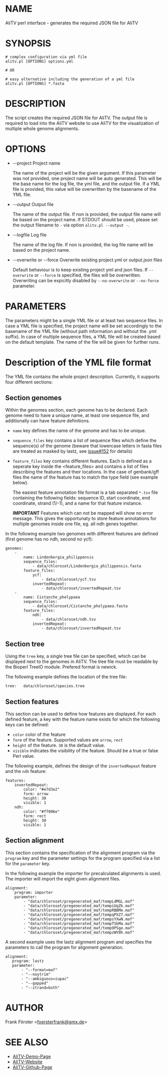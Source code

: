 # NAME

AliTV perl interface - generates the required JSON file for AliTV

# SYNOPSIS

    # complex configuration via yml file
    alitv.pl [OPTIONS] options.yml

    # OR

    # easy alternative including the generation of a yml file
    alitv.pl [OPTIONS] *.fasta

# DESCRIPTION

The script creates the required JSON file for AliTV. The output
file is required to load into the AliTV website to use AliTV for the
visualization of multiple whole genome alignments.

# OPTIONS

- --project  Project name

    The name of the project will be the given argument. If this parameter
    was not provided, one project name will be auto generated. This will
    be the base name for the log file, the yml file, and the output
    file. If a YML file is provided, this value will be overwritten by the
    basename of the YML file.

- --output   Output file

    The name of the output file. If non is provided, the output file name
    will be based on the project name. If STDOUT should be used, please
    set the output filename to `-` via option `alitv.pl --output -`.

- --logfile   Log file

    The name of the log file. If non is provided, the log file name will
    be based on the project name.

- --overwrite or --force   Overwrite existing project.yml or output.json files

    Default behaviour is to keep existing project yml and json files. If
    `--overwrite` or `--force` is specified, the files will be
    overwritten. Overwriting can be expicitly disabled by
    `--no-overwrite` or `--no-force` parameter.

# PARAMETERS

The parameters might be a single YML file or at least two sequence
files. In case a YML file is specified, the project name will be set
accordingly to the basename of the YML file (without path information
and without the .yml suffix). In case of multiple sequence files, a
YML file will be created based on the default template. The name of
the file will be given for further runs.

# Description of the YML file format

The YML file contains the whole project description. Currently, it
supports four different sections:

## Section genomes

Within the genomes section, each genome has to be declared. Each
genome need to have a unique name, at least one sequence file, and
additionally can have feature definitions.

- `name` key defines the name of the genome and has to be unique.
- `sequence_files` key contains a list of sequence files which define
the sequence(s) of the genome (beware that lowercase letters in fasta
files are treated as masked by lastz, see
[issue#152](https://github.com/AliTVTeam/AliTV-perl-interface/issues/152)
for details)
- `feature_files` key contains different features. Each is defined as
a seperate key inside the &lt;feature\_files> and contains a list of files
describing the features and their locations. In the case of
genbank/gff files the name of the feature has to match the type field
(see example below).

    The easiest feature annotation file format is a tab separated `*.tsv`
    file containing the following fields: sequence ID, start coordinate,
    end coordinate, strand (1/-1), and a name for that feature instance.

    **IMPORTANT** Features which can not be mapped will show no error
    message. This gives the opportunaty to store feature annotations for
    multiple genomes inside one file, eg. all ndh genes together.

In the following example two genomes with different features are
defined (first genome has no ndh, second no ycf):

    genomes:
        -
            name: Lindenbergia_philippensis
            sequence_files:
                - data/chloroset/Lindenbergia_philippensis.fasta
            feature_files:
                ycf:
                    - data/chloroset/ycf.tsv
                invertedRepeat:
                    - data/chloroset/invertedRepeat.tsv
        -
            name: Cistanche_phelypaea
            sequence_files:
                - data/chloroset/Cistanche_phelypaea.fasta
            feature_files:
                ndh:
                    - data/chloroset/ndh.tsv
                invertedRepeat:
                    - data/chloroset/invertedRepeat.tsv

## Section tree

Using the `tree` key, a single tree file can be specified, which can
be displayed next to the genomes in AliTV. The tree file must be
readable by the Bioperl TreeIO module. Prefered format is newick.

The following example defines the location of the tree file:

    tree:   data/chloroset/species.tree

## Section features

This section can be used to define how features are displayed. For
each defined feature, a key with the feature name exists for which the
following keys can be defined:

- `color` color of the feature
- `form` of the feature. Supported values are `arrow`, `rect`
- `height` of the feature. `30` is the default value.
- `visible` indicates the visibility of the feature. Should be a true or false Perl value.

The following example, defines the design of the `invertedRepeat` feature and the `ndh` feature:

    features:
        invertedRepeat:
            color: "#e7d3e2"
            form: arrow
            height: 30
            visible: 1
        ndh:
            color: "#ff006e"
            form: rect
            height: 30
            visible: 1

## Section alignment

This section contains the specification of the alignment program
via the `program` key and the parameter settings for the program
specified via a list for the `parameter` key.

In the following example the importer for precalculated alignments is
used. The importer will import the eight given alignment files.

    alignment:
        program: importer
        parameter:
            - "data/chloroset/pregenerated_maf/tempLdMGL.maf"
            - "data/chloroset/pregenerated_maf/tempiUqZk.maf"
            - "data/chloroset/pregenerated_maf/tempRBBMe.maf"
            - "data/chloroset/pregenerated_maf/tempqPXZ7.maf"
            - "data/chloroset/pregenerated_maf/tempsYXwN.maf"
            - "data/chloroset/pregenerated_maf/tempTSbMa.maf"
            - "data/chloroset/pregenerated_maf/temp9PSge.maf"
            - "data/chloroset/pregenerated_maf/tempzWY0h.maf"

A second example uses the lastz alignment program and specifies the
parameters to call the program for alignment generation.

    alignment:
       program: lastz
       parameter:
           - "--format=maf"
           - "--noytrim"
           - "--ambiguous=iupac"
           - "--gapped"
           - "--strand=both"

# AUTHOR

Frank Förster &lt;foersterfrank@gmx.de>

# SEE ALSO

- [AliTV-Demo-Page](https://alitvteam.github.io/AliTV/d3/AliTV.html)
- [AliTV-Website](https://alitvteam.github.io/AliTV/)
- [AliTV-Github-Page](https://github.com/AliTVTeam/AliTV)
